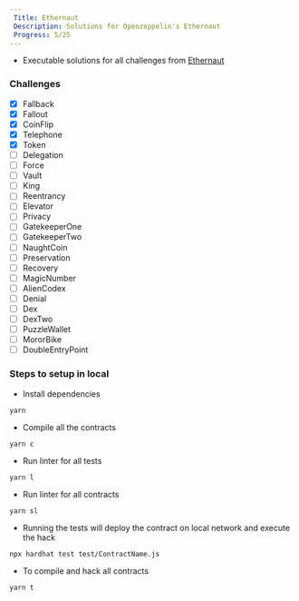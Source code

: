 ```yaml
---
 Title: Ethernaut
 Description: Solutions for Openzeppelin's Ethernaut
 Progress: 5/25
---
```

* Executable solutions for all challenges from [Ethernaut](https://ethernaut.openzeppelin.com/)

### Challenges
- [x] Fallback
- [x] Fallout
- [x] CoinFlip
- [x] Telephone
- [x] Token
- [ ] Delegation
- [ ] Force
- [ ] Vault
- [ ] King
- [ ] Reentrancy
- [ ] Elevator
- [ ] Privacy
- [ ] GatekeeperOne
- [ ] GatekeeperTwo
- [ ] NaughtCoin
- [ ] Preservation
- [ ] Recovery
- [ ] MagicNumber
- [ ] AlienCodex
- [ ] Denial
- [ ] Dex
- [ ] DexTwo
- [ ] PuzzleWallet
- [ ] MororBike
- [ ] DoubleEntryPoint

### Steps to setup in local

* Install dependencies

```
yarn
```

* Compile all the contracts
```
yarn c
```

* Run linter for all tests
```
yarn l
```
* Run linter for all contracts
```
yarn sl
```

* Running the tests will deploy the contract on local network and execute the hack
```
npx hardhat test test/ContractName.js
```

* To compile and hack all contracts
```
yarn t
```